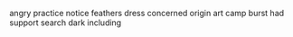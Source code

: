 angry practice notice feathers dress concerned origin art camp burst had support search dark including